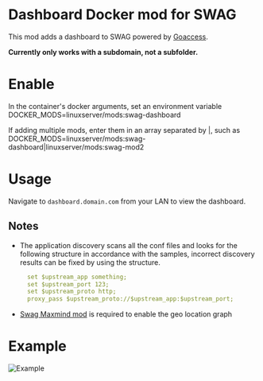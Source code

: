 # Dashboard Docker mod for SWAG

This mod adds a dashboard to SWAG powered by [Goaccess](https://goaccess.io/).

**Currently only works with a subdomain, not a subfolder.**

# Enable

In the container's docker arguments, set an environment variable DOCKER_MODS=linuxserver/mods:swag-dashboard

If adding multiple mods, enter them in an array separated by |, such as DOCKER_MODS=linuxserver/mods:swag-dashboard|linuxserver/mods:swag-mod2

# Usage

Navigate to `dashboard.domain.com` from your LAN to view the dashboard.

## Notes 
- The application discovery scans all the conf files and looks for the following structure in accordance with the samples, incorrect discovery results can be fixed by using the structure.
  ```yaml
    set $upstream_app something;
    set $upstream_port 123;
    set $upstream_proto http;
    proxy_pass $upstream_proto://$upstream_app:$upstream_port;
    ```
- [Swag Maxmind mod](https://github.com/linuxserver/docker-mods/tree/swag-maxmind) is required to enable the geo location graph

# Example
![Example](.assets/example.png)
